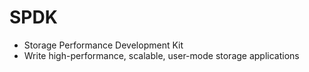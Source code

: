 # SPDK
- Storage Performance Development Kit
- Write high-performance, scalable, user-mode storage applications